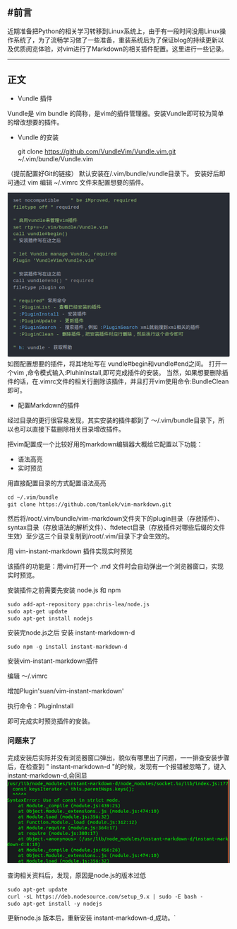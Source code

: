 

#前言
---
近期准备把Python的相关学习转移到Linux系统上，由于有一段时间没用Linux操作系统了，为了流畅学习做了一些准备，重装系统后为了保证blog的持续更新以及优质阅览体验，对vim进行了Markdown的相关插件配置。这里进行一些记录。

---

## 正文
 - Vundle 插件
 
 Vundle是 vim bundle 的简称，是vim的插件管理器。安装Vundle即可较为简单的增改想要的插件。

 - Vundle 的安装


    git clone https://github.com/VundleVim/Vundle.vim.git ~/.vim/bundle/Vundle.vim

（提前配置好Git的链接）
 默认安装在/.vim/bundle/vundle目录下。
安装好后即可通过 vim 编辑 ~/.vimrc  文件来配置想要的插件。

![修改配置信息](./img/markdown/vundle.png)
如图配置想要的插件，将其地址写在 vundle#begin和vundle#end之间。
打开一个vim ,命令模式输入:PluhinInstall,即可完成插件的安装。
当然，如果想要删除插件的话，在.vimrc文件的相关行删除该插件，并且打开vim使用命令:BundleClean即可。

 - 配置Markdown的插件
 
 经过目录的更行很容易发现，其实安装的插件都到了 ～/.vim/bundle目录下，所以也可以直接下载删除相关目录增改插件。
 
 把vim配置成一个比较好用的markdown编辑器大概给它配置以下功能：
  - 语法高亮
  - 实时预览

  用直接配置目录的方式配置语法高亮
  

    cd ~/.vim/bundle
    git clone https://github.com/tamlok/vim-markdown.git

  然后将/root/.vim/bundle/vim-markdown文件夹下的plugin目录（存放插件）、syntax目录（存放语法的解析文件）、ftdetect目录（存放插件对哪些后缀的文件生效）至少这三个目录复制到/root/.vim/目录下才会生效的。

  用 vim-instant-markdown 插件实现实时预览


该插件的功能是：用vim打开一个 .md 文件时会自动弹出一个浏览器窗口，实现实时预览。

安装插件之前需要先安装 node.js 和 npm

    sudo add-apt-repository ppa:chris-lea/node.js
    sudo apt-get update
    sudo apt-get install nodejs


安装完node.js之后 安装 instant-markdown-d

    sudo npm -g install instant-markdown-d
    
安装vim-instant-markdown插件

编辑 ～/.vimrc

增加Plugin'suan/vim-instant-markdown'

执行命令：PluginInstall

即可完成实时预览插件的安装。

### 问题来了
完成安装后实际并没有浏览器窗口弹出，貌似有哪里出了问题，一一排查安装步骤后，在检查到 " instant-markdown-d "的时候，发现有一个报错被忽略了，键入 instant-markdown-d,会回显 ![](./img/markdown/instant_markdown.png)

查询相关资料后，发现，原因是node.js的版本过低


    sudo apt-get update
    curl -sL https://deb.nodesource.com/setup_9.x | sudo -E bash -
    sudo apt-get install -y nodejs

更新node.js 版本后，重新安装 instant-markdown-d,成功。`
